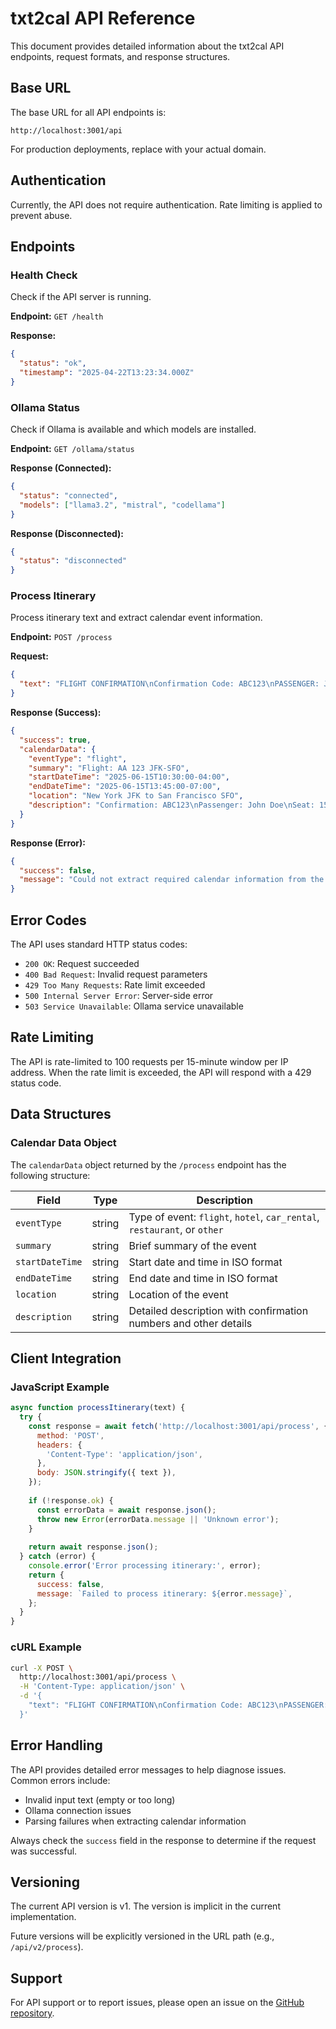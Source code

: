 # txt2cal API Reference

This document provides detailed information about the txt2cal API endpoints, request formats, and response structures.

## Base URL

The base URL for all API endpoints is:

```
http://localhost:3001/api
```

For production deployments, replace with your actual domain.

## Authentication

Currently, the API does not require authentication. Rate limiting is applied to prevent abuse.

## Endpoints

### Health Check

Check if the API server is running.

**Endpoint:** `GET /health`

**Response:**

```json
{
  "status": "ok",
  "timestamp": "2025-04-22T13:23:34.000Z"
}
```

### Ollama Status

Check if Ollama is available and which models are installed.

**Endpoint:** `GET /ollama/status`

**Response (Connected):**

```json
{
  "status": "connected",
  "models": ["llama3.2", "mistral", "codellama"]
}
```

**Response (Disconnected):**

```json
{
  "status": "disconnected"
}
```

### Process Itinerary

Process itinerary text and extract calendar event information.

**Endpoint:** `POST /process`

**Request:**

```json
{
  "text": "FLIGHT CONFIRMATION\nConfirmation Code: ABC123\nPASSENGER: John Doe\nFROM: New York JFK\nTO: San Francisco SFO\nDATE: June 15, 2025\nDEPARTURE: 10:30 AM EDT\nARRIVAL: 1:45 PM PDT\nFLIGHT: AA 123\nSEAT: 15A"
}
```

**Response (Success):**

```json
{
  "success": true,
  "calendarData": {
    "eventType": "flight",
    "summary": "Flight: AA 123 JFK-SFO",
    "startDateTime": "2025-06-15T10:30:00-04:00",
    "endDateTime": "2025-06-15T13:45:00-07:00",
    "location": "New York JFK to San Francisco SFO",
    "description": "Confirmation: ABC123\nPassenger: John Doe\nSeat: 15A"
  }
}
```

**Response (Error):**

```json
{
  "success": false,
  "message": "Could not extract required calendar information from the text"
}
```

## Error Codes

The API uses standard HTTP status codes:

- `200 OK`: Request succeeded
- `400 Bad Request`: Invalid request parameters
- `429 Too Many Requests`: Rate limit exceeded
- `500 Internal Server Error`: Server-side error
- `503 Service Unavailable`: Ollama service unavailable

## Rate Limiting

The API is rate-limited to 100 requests per 15-minute window per IP address. When the rate limit is exceeded, the API will respond with a 429 status code.

## Data Structures

### Calendar Data Object

The `calendarData` object returned by the `/process` endpoint has the following structure:

| Field | Type | Description |
|-------|------|-------------|
| `eventType` | string | Type of event: `flight`, `hotel`, `car_rental`, `restaurant`, or `other` |
| `summary` | string | Brief summary of the event |
| `startDateTime` | string | Start date and time in ISO format |
| `endDateTime` | string | End date and time in ISO format |
| `location` | string | Location of the event |
| `description` | string | Detailed description with confirmation numbers and other details |

## Client Integration

### JavaScript Example

```javascript
async function processItinerary(text) {
  try {
    const response = await fetch('http://localhost:3001/api/process', {
      method: 'POST',
      headers: {
        'Content-Type': 'application/json',
      },
      body: JSON.stringify({ text }),
    });
    
    if (!response.ok) {
      const errorData = await response.json();
      throw new Error(errorData.message || 'Unknown error');
    }
    
    return await response.json();
  } catch (error) {
    console.error('Error processing itinerary:', error);
    return {
      success: false,
      message: `Failed to process itinerary: ${error.message}`,
    };
  }
}
```

### cURL Example

```bash
curl -X POST \
  http://localhost:3001/api/process \
  -H 'Content-Type: application/json' \
  -d '{
    "text": "FLIGHT CONFIRMATION\nConfirmation Code: ABC123\nPASSENGER: John Doe\nFROM: New York JFK\nTO: San Francisco SFO\nDATE: June 15, 2025\nDEPARTURE: 10:30 AM EDT\nARRIVAL: 1:45 PM PDT\nFLIGHT: AA 123\nSEAT: 15A"
  }'
```

## Error Handling

The API provides detailed error messages to help diagnose issues. Common errors include:

- Invalid input text (empty or too long)
- Ollama connection issues
- Parsing failures when extracting calendar information

Always check the `success` field in the response to determine if the request was successful.

## Versioning

The current API version is v1. The version is implicit in the current implementation.

Future versions will be explicitly versioned in the URL path (e.g., `/api/v2/process`).

## Support

For API support or to report issues, please open an issue on the [GitHub repository](https://github.com/maciejjedrzejczyk/txt2cal/issues).

